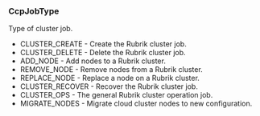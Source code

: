 ### CcpJobType
Type of cluster job.

- CLUSTER_CREATE - Create the Rubrik cluster job.
- CLUSTER_DELETE - Delete the Rubrik cluster job.
- ADD_NODE - Add nodes to a Rubrik cluster.
- REMOVE_NODE - Remove nodes from a Rubrik cluster.
- REPLACE_NODE - Replace a node on a Rubrik cluster.
- CLUSTER_RECOVER - Recover the Rubrik cluster job.
- CLUSTER_OPS - The general Rubrik cluster operation job.
- MIGRATE_NODES - Migrate cloud cluster nodes to new configuration.
